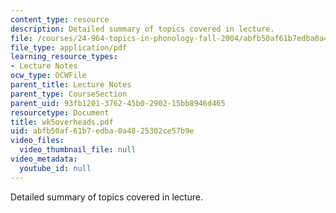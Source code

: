 ```yaml
---
content_type: resource
description: Detailed summary of topics covered in lecture.
file: /courses/24-964-topics-in-phonology-fall-2004/abfb50af61b7edba0a4825302ce57b9e_wk5overheads.pdf
file_type: application/pdf
learning_resource_types:
- Lecture Notes
ocw_type: OCWFile
parent_title: Lecture Notes
parent_type: CourseSection
parent_uid: 93fb1201-3762-45b0-2902-15bb8946d465
resourcetype: Document
title: wk5overheads.pdf
uid: abfb50af-61b7-edba-0a48-25302ce57b9e
video_files:
  video_thumbnail_file: null
video_metadata:
  youtube_id: null
---
```

Detailed summary of topics covered in lecture.
